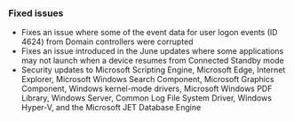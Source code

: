 ### Fixed issues
- Fixes an issue where some of the event data for user logon events (ID 4624) from Domain controllers were corrupted
- Fixes an issue introduced in the June updates where some applications may not launch when a device resumes from Connected Standby mode
- Security updates to Microsoft Scripting Engine, Microsoft Edge, Internet Explorer, Microsoft Windows Search Component, Microsoft Graphics Component, Windows kernel-mode drivers, Microsoft Windows PDF Library, Windows Server, Common Log File System Driver, Windows Hyper-V, and the Microsoft JET Database Engine